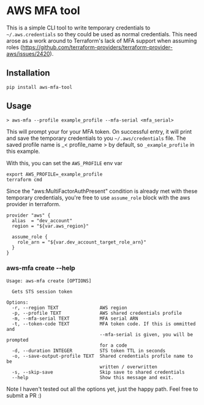 # AWS MFA tool

This is a simple CLI tool to write temporary credentials to `~/.aws.credentials` so they could be used as normal credentials. This need arose as a work around to Terraform's lack of MFA support when assuming roles (https://github.com/terraform-providers/terraform-provider-aws/issues/2420).

## Installation

```
pip install aws-mfa-tool
```

## Usage

```
> aws-mfa --profile example_profile --mfa-serial <mfa_serial>
```

This will prompt your for your MFA token. On successful entry, it will print and save the temporary credentials to you `~/.aws/credentials` file. The saved profile name is _< profile_name > by default, so `_example_profile` in this example.

With this, you can set the `AWS_PROFILE` env var
```
export AWS_PROFILE=_example_profile
terraform cmd
```

Since the "aws:MultiFactorAuthPresent" condition is already met with these temporary credentials, you're free to use `assume_role` block with the aws provider in terraform.

```
provider "aws" {
  alias  = "dev_account"
  region = "${var.aws_region}"

  assume_role {
    role_arn = "${var.dev_account_target_role_arn}"
  }
}
```

### aws-mfa create --help

```
Usage: aws-mfa create [OPTIONS]

  Gets STS session token

Options:
  -r, --region TEXT               AWS region
  -p, --profile TEXT              AWS shared credentials profile
  -m, --mfa-serial TEXT           MFA serial ARN
  -t, --token-code TEXT           MFA token code. If this is ommitted and
                                  --mfa-serial is given, you will be prompted
                                  for a code
  -d, --duration INTEGER          STS token TTL in seconds
  -o, --save-output-profile TEXT  Shared credentials profile name to be
                                  written / overwritten
  -s, --skip-save                 Skip save to shared credentials
  --help                          Show this message and exit.
```

Note I haven't tested out all the options yet, just the happy path. Feel free to submit a PR :)
